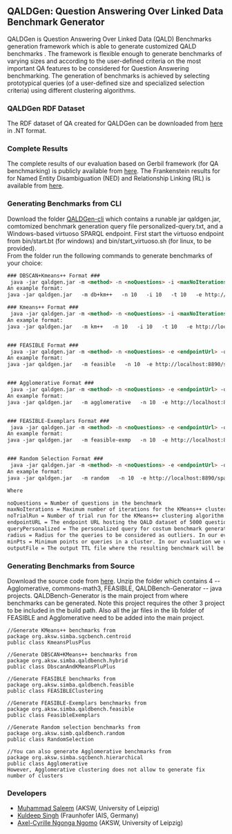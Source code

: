 ## QALDGen: Question Answering Over Linked Data Benchmark Generator


QALDGen is Question Answering Over Linked Data (QALD) Benchmarks generation framework which is able to generate customized QALD benchmarks . The framework is flexible enough to generate benchmarks of varying sizes and according to the user-defined criteria on the most important QA features to be considered for Question Answering benchmarking. The generation of benchmarks is achieved by selecting prototypical queries (of a user-defined size and specialized selection criteria) using different clustering algorithms. 
 
### QALDGen RDF Dataset
The RDF dataset of QA created for QALDGen can be downloaded from [here](https://github.com/dice-group/QALD-Generator/blob/master/QaldGen-RDF.zip) in .NT format. 

### Complete Results
The complete results of our evaluation based on Gerbil framework (for QA benchmarking) is publicly available from [here](http://gerbil-qa.aksw.org/gerbil/experiment?id=201903190000). The Frankenstein results for for Named Entity Disambiguation (NED) and Relationship Linking (RL) is available from [here](https://drive.google.com/drive/folders/1sdPX5zW1ELG3j0A6saGlLU1olFNZF1Yb). 
 

 ### Generating Benchmarks from CLI
Download the folder [QALDGen-cli](https://hobbitdata.informatik.uni-leipzig.de/benchmarks-data/QALDGen-cli.zip) which contains a runable jar qaldgen.jar, comtomized benchmark generation query file personalized-query.txt, and a Windows-based virtuoso SPARQL endpoint. First start the virtuoso endpoint from bin/start.bt (for windows) and bin/start_virtuoso.sh (for linux, to be provided).  
From the folder run the following commands to generate benchmarks of your choice: 
```html
### DBSCAN+Kmeans++ Format ### 
 java -jar qaldgen.jar -m <method> -n <noQuestions> -i <maxNoIterations> -t <noTrialRun> -e <endpointUrl> -q <queryPersonalized> -r <radius> -p <minPts> -o <outputFile>
An example format: 
java -jar qaldgen.jar   -m db+km++   -n 10   -i 10   -t 10   -e http://localhost:8890/sparql   -q personalized-query.txt   -r 1   -p 1   -o db+km++-10qa-benchmark.ttl

### Kmeans++ Format ### 
 java -jar qaldgen.jar -m <method> -n <noQuestions> -i <maxNoIterations> -t <noTrialRun> -e <endpointUrl> -q <queryPersonalized> -o <outputFile>
An example format: 
java -jar qaldgen.jar   -m km++   -n 10   -i 10   -t 10   -e http://localhost:8890/sparql   -q personalized-query.txt   -o km++-10qa-benchmark.ttl


### FEASIBLE Format ### 
 java -jar qaldgen.jar -m <method> -n <noQuestions> -e <endpointUrl> -q <queryPersonalized> -o <outputFile>
An example format: 
java -jar qaldgen.jar   -m feasible   -n 10  -e http://localhost:8890/sparql   -q personalized-query.txt   -o feasible-10qa-benchmark.ttl


### Agglomerative Format ### 
 java -jar qaldgen.jar -m <method> -n <noQuestions> -e <endpointUrl> -q <queryPersonalized> -o <outputFile>
An example format: 
java -jar qaldgen.jar   -m agglomerative   -n 10  -e http://localhost:8890/sparql   -q personalized-query.txt   -o agglomerative-10qa-benchmark.ttl


### FEASIBLE-Exemplars Format ### 
 java -jar qaldgen.jar -m <method> -n <noQuestions> -e <endpointUrl> -q <queryPersonalized> -o <outputFile>
An example format: 
java -jar qaldgen.jar   -m feasible-exmp   -n 10  -e http://localhost:8890/sparql   -q personalized-query.txt   -o feasible-exmp-10qa-benchmark.ttl


### Random Selection Format ### 
 java -jar qaldgen.jar -m <method> -n <noQuestions> -e <endpointUrl> -q <queryPersonalized> -o <outputFile>
An example format: 
java -jar qaldgen.jar   -m random   -n 10  -e http://localhost:8890/sparql   -q personalized-query.txt   -o random-10qa-benchmark.ttl

Where

noQuestions = Number of questions in the benchmark
maxNoIterations = Maximum number of iterations for the KMeans++ clustering algorithm. In our evaluation we used maxNoIterations = 10. 
noTrialRun = Number of trial run for the KMeans++ clustering algorithm. In our evaluation we used noTrialRun = 10.
endpointURL = The endpoint URL hosting the QALD dataset of 5000 questions. The benchmarks are generated from these questions. 
queryPersonalized = The personalized query for costum benchmark generation
radius = Radius for the queries to be considered as outliers. In our evaluation we used radius = 1
minPts = Minimum points or queries in a cluster. In our evaluation we used min. points = 1
outputFile = The output TTL file where the resulting benchmark will be printed

```
### Generating Benchmarks from Source 
Download the source code from [here](https://hobbitdata.informatik.uni-leipzig.de/benchmarks-data/QALDGen-cli.zip). Unzip the folder which contains 4 -- Agglomerative, commons-math3, FEASIBLE, QALDBench-Generator -- java projects. QALDBench-Generator is the main project from where benchmarks can be generated. Note this project requires the other 3 project to be included in the build path. Also all the jar files in the lib folder of FEASIBLE and Agglomerative need to be added into the main project.
```
//Generate KMeans++ benchmarks from 
package org.aksw.simba.sqcbench.centroid
public class KmeansPlusPlus 

//Generate DBSCAN+KMeans++ benchmarks from 
package org.aksw.simba.qaldbench.hybrid
public class DbscanAndKMeansPluPlus 

//Generate FEASIBLE benchmarks from 
package org.aksw.simba.qaldbench.feasible
public class FEASIBLEClustering 

//Generate FEASIBLE-Exemplars benchmarks from 
package org.aksw.simba.qaldbench.feasible
public class FeasibleExemplars

//Generate Random selection benchmarks from 
package org.aksw.simb.qaldbench.random
public class RandomSelection

//You can also generate Agglomerative benchmarks from 
package org.aksw.simba.sqcbench.hierarchical
public class Agglomerative
However, Agglomerative clustering does not allow to generate fix number of clusters
```
### Developers
  * [Muhammad Saleem](https://sites.google.com/site/saleemsweb/) (AKSW, University of Leipzig) 
  * [Kuldeep Singh](https://oyekuldeep.wordpress.com/) (Fraunhofer IAIS, Germany)
  * [Axel-Cyrille Ngonga Ngomo](http://aksw.org/AxelNgonga.html) (AKSW, University of Leipzig)

